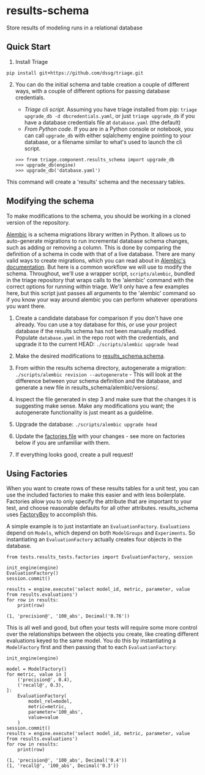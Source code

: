 # results-schema
Store results of modeling runs in a relational database

## Quick Start

1. Install Triage

`pip install git+https://github.com/dssg/triage.git`

2. You can do the initial schema and table creation a couple of different ways, with a couple of different options for passing database credentials.

	- *Triage cli script*. Assuming you have triage installed from pip: `triage upgrade_db -d dbcredentials.yaml`, or just `triage upgrade_db` if you have a database credentials file at `database.yaml` (the default)
	- *From Python code*. If you are in a Python console or notebook, you can call `upgrade_db` with either sqlalchemy engine pointing to your database, or a filename similar to what's used to launch the cli script.

	```
	>>> from triage.component.results_schema import upgrade_db
	>>> upgrade_db(engine)
	>>> upgrade_db('database.yaml')
	```

This command will create a 'results' schema and the necessary tables.


## Modifying the schema

To make modifications to the schema, you should be working in a cloned version of the repository.

[Alembic](http://alembic.zzzcomputing.com/en/latest/tutorial.html) is a schema migrations library written in Python. It allows us to auto-generate migrations to run incremental database schema changes, such as adding or removing a column. This is done by comparing the definition of a schema in code with that of a live database. There are many valid ways to create migrations, which you can read about in [Alembic's documentation](http://alembic.zzzcomputing.com/en/latest/tutorial.html). But here is a common workflow we will use to modify the schema. Throughout, we'll use a wrapper script, `scripts/alembic`, bundled in the triage repository that wraps calls to the 'alembic' command with the correct options for running within triage. We'll only have a few examples here, but this script just passes all arguments to the 'alembic' command so if you know your way around alembic you can perform whatever operations you want there.

1. Create a candidate database for comparison if you don't have one already. You can use a toy database for this, or use your project database if the results schema has not been manually modified. Populate `database.yaml` in the repo root with the credentials, and upgrade it to the current HEAD: `./scripts/alembic upgrade head`

2. Make the desired modifications to [results_schema.schema](src/triage/component/results_schema/schema.py).

3. From within the results schema directory, autogenerate a migration: `./scripts/alembic revision --autogenerate` - This will look at the difference between your schema definition and the database, and generate a new file in results_schema/alembic/versions/.

4. Inspect the file generated in step 3 and make sure that the changes it is suggesting make sense. Make any modifications you want; the autogenerate functionality is just meant as a guideline.

5. Upgrade the database: `./scripts/alembic upgrade head`

6. Update the [factories file](src/tests/results_tests/factories.py) with your changes - see more on factories below if you are unfamiliar with them.

7. If everything looks good, create a pull request!


## Using Factories

When you want to create rows of these results tables for a unit test, you can use the included factories to make this easier and with less boilerplate.  Factories allow you to only specify the attribute that are important to your test, and choose reasonable defaults for all other attributes. results_schema uses [FactoryBoy](http://factoryboy.readthedocs.io/en/latest/index.html) to accomplish this.

A simple example is to just instantiate an `EvaluationFactory`. `Evaluations` depend on `Models`, which depend on both `ModelGroups` and `Experiments`. So instantiating an `EvaluationFactory` actually creates four objects in the database.

```
from tests.results_tests.factories import EvaluationFactory, session

init_engine(engine)
EvaluationFactory()
session.commit()

results = engine.execute('select model_id, metric, parameter, value from results.evaluations')
for row in results:
	print(row)
```

```
(1, 'precision@', '100_abs', Decimal('0.76'))
```

This is all well and good, but often your tests will require some more control over the relationships between the objects you create, like creating different evaluations keyed to the same model. You do this by instantiating a `ModelFactory` first and then passing that to each `EvaluationFactory`:

```
init_engine(engine)

model = ModelFactory()
for metric, value in [
	('precision@', 0.4),
	('recall@', 0.3),
]:
	EvaluationFactory(
		model_rel=model,
		metric=metric,
		parameter='100_abs',
		value=value
	)
session.commit()
results = engine.execute('select model_id, metric, parameter, value from results.evaluations')
for row in results:
	print(row)
```

```
(1, 'precision@', '100_abs', Decimal('0.4'))
(1, 'recall@', '100_abs', Decimal('0.3'))
```
